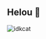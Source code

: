 ## Helou 👋

![idkcat](https://github.com/user-attachments/assets/4e4c7983-fc50-45b3-a4fc-86c8d1341c61)

<!--
**angelhrndz/angelhrndz** is a ✨ _special_ ✨ repository because its `README.md` (this file) appears on your GitHub profile.

Here are some ideas to get you started:

- 🔭 I’m currently working on ...
- 🌱 I’m currently learning ...
- 👯 I’m looking to collaborate on ...
- 🤔 I’m looking for help with ...
- 💬 Ask me about ...
- 📫 How to reach me: ...
- 😄 Pronouns: ...
- ⚡ Fun fact: ...
-->

